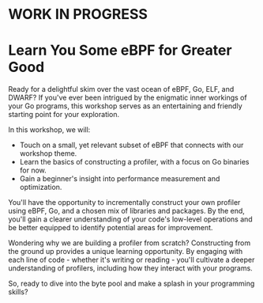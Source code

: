 <br>

# WORK IN PROGRESS

# Learn You Some eBPF for Greater Good

Ready for a delightful skim over the vast ocean of eBPF, Go, ELF, and DWARF? If you've ever been intrigued by the enigmatic inner workings of your Go programs, this workshop serves as an entertaining and friendly starting point for your exploration.

In this workshop, we will:
* Touch on a small, yet relevant subset of eBPF that connects with our workshop theme.
* Learn the basics of constructing a profiler, with a focus on Go binaries for now.
* Gain a beginner's insight into performance measurement and optimization.

You'll have the opportunity to incrementally construct your own profiler using eBPF, Go, and a chosen mix of libraries and packages. By the end, you'll gain a clearer understanding of your code's low-level operations and be better equipped to identify potential areas for improvement.

Wondering why we are building a profiler from scratch? Constructing from the ground up provides a unique learning opportunity. By engaging with each line of code - whether it's writing or reading - you'll cultivate a deeper understanding of profilers, including how they interact with your programs.

So, ready to dive into the byte pool and make a splash in your programming skills? 
